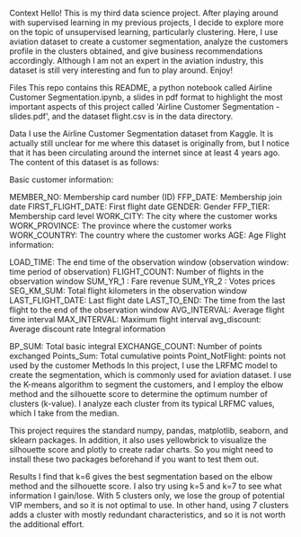 Context
Hello! This is my third data science project. After playing around with supervised learning in my previous projects, I decide to explore more on the topic of unsupervised learning, particularly clustering. Here, I use aviation dataset to create a customer segmentation, analyze the customers profile in the clusters obtained, and give business recommendations accordingly. Although I am not an expert in the aviation industry, this dataset is still very interesting and fun to play around. Enjoy!

Files
This repo contains this README, a python notebook called Airline Customer Segmentation.ipynb, a slides in pdf format to highlight the most important aspects of this project called 'Airline Customer Segmentation - slides.pdf', and the dataset flight.csv is in the data directory.

Data
I use the Airline Customer Segmentation dataset from Kaggle. It is actually still unclear for me where this dataset is originally from, but I notice that it has been circulating around the internet since at least 4 years ago. The content of this dataset is as follows:

Basic customer information:

MEMBER_NO: Membership card number (ID)
FFP_DATE: Membership join date
FIRST_FLIGHT_DATE: First flight date
GENDER: Gender
FFP_TIER: Membership card level
WORK_CITY: The city where the customer works
WORK_PROVINCE: The province where the customer works
WORK_COUNTRY: The country where the customer works
AGE: Age
Flight information:

LOAD_TIME: The end time of the observation window (observation window: time period of observation)
FLIGHT_COUNT: Number of flights in the observation window
SUM_YR_1 : Fare revenue
SUM_YR_2 : Votes prices
SEG_KM_SUM: Total flight kilometers in the observation window
LAST_FLIGHT_DATE: Last flight date
LAST_TO_END: The time from the last flight to the end of the observation window
AVG_INTERVAL: Average flight time interval
MAX_INTERVAL: Maximum flight interval
avg_discount: Average discount rate
Integral information

BP_SUM: Total basic integral
EXCHANGE_COUNT: Number of points exchanged
Points_Sum: Total cumulative points
Point_NotFlight: points not used by the customer
Methods
In this project, I use the LRFMC model to create the segmentation, which is commonly used for aviation dataset. I use the K-means algorithm to segment the customers, and I employ the elbow method and the silhouette score to determine the optimum number of clusters (k-value). I analyze each cluster from its typical LRFMC values, which I take from the median.

This project requires the standard numpy, pandas, matplotlib, seaborn, and sklearn packages. In addition, it also uses yellowbrick to visualize the silhouette score and plotly to create radar charts. So you might need to install these two packages beforehand if you want to test them out.

Results
I find that k=6 gives the best segmentation based on the elbow method and the silhouette score. I also try using k=5 and k=7 to see what information I gain/lose. With 5 clusters only, we lose the group of potential VIP members, and so it is not optimal to use. In other hand, using 7 clusters adds a cluster with mostly redundant characteristics, and so it is not worth the additional effort.
